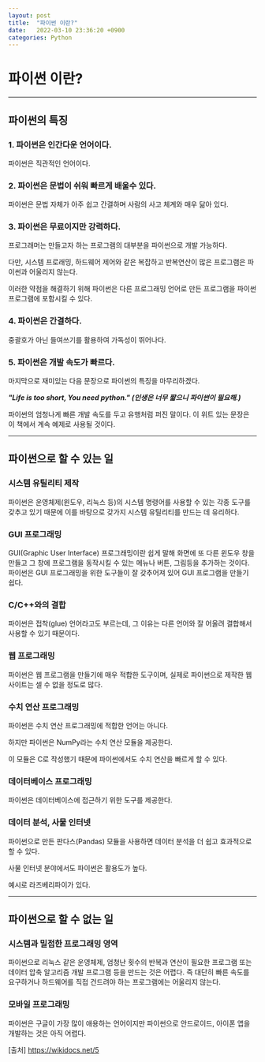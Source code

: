 ```yaml
---
layout: post
title:  "파이썬 이란?"
date:   2022-03-10 23:36:20 +0900
categories: Python
---
```

# 파이썬 이란?

---

## 파이썬의 특징

### 1. 파이썬은 인간다운 언어이다.

파이썬은 직관적인 언어이다.

### 2. 파이썬은 문법이 쉬워 빠르게 배울수 있다.

파이썬은 문법 자체가 아주 쉽고 간결하며 사람의 사고 체계와 매우 닮아 있다.

### 3. 파이썬은 무료이지만 강력하다.

프로그래머는 만들고자 하는 프로그램의 대부분을 파이썬으로 개발 가능하다.

다만, 시스템 프로래밍, 하드웨어 제어와 같은 복잡하고 반복연산이 많은 프로그램은 파이썬과 어울리지 않는다. 

이러한 약점을 해결하기 위해 파이썬은 다른 프로그래밍 언어로 만든 프로그램을 파이썬 프로그램에 포함시킬 수 있다.

### 4. 파이썬은 간결하다.

중괄호가 아닌 들여쓰기를 활용하여 가독성이 뛰어나다.

### 5. 파이썬은 개발 속도가 빠르다.

마지막으로 재미있는 다음 문장으로 파이썬의 특징을 마무리하겠다.

***"Life is too short, You need python." (인생은 너무 짧으니 파이썬이 필요해.)***

파이썬의 엄청나게 빠른 개발 속도를 두고 유행처럼 퍼진 말이다. 이 위트 있는 문장은 이 책에서 계속 예제로 사용될 것이다.

---

## 파이썬으로 할 수 있는 일

### 시스템 유틸리티 제작

파이썬은 운영체제(윈도우, 리눅스 등)의 시스템 명령어를 사용할 수 있는 각종 도구를 갖추고 있기 때문에 이를 바탕으로 갖가지 시스템 유틸리티를 만드는 데 유리하다.

### GUI 프로그래밍

GUI(Graphic User Interface) 프로그래밍이란 쉽게 말해 화면에 또 다른 윈도우 창을 만들고 그 창에 프로그램을 동작시킬 수 있는 메뉴나 버튼, 그림등을 추가하는 것이다. 파이썬은 GUI 프로그래밍을 위한 도구들이 잘 갖추어져 있어 GUI 프로그램을 만들기 쉽다.

### C/C++와의 결합

파이썬은 접착(glue) 언어라고도 부르는데, 그 이유는 다른 언어와 잘 어울려 결합해서 사용할 수 있기 때문이다.

### 웹 프로그래밍

파이썬은 웹 프로그램을 만들기에 매우 적합한 도구이며, 실제로 파이썬으로 제작한 웹 사이트는 셀 수 없을 정도로 많다.

### 수치 연산 프로그래밍

파이썬은 수치 연산 프로그래밍에 적합한 언어는 아니다.

하지만 파이썬은 NumPy라는 수치 연산 모듈을 제공한다. 

이 모듈은 C로 작성했기 때문에 파이썬에서도 수치 연산을 빠르게 할 수 있다.

### 데이터베이스 프로그래밍

파이썬은 데이터베이스에 접근하기 위한 도구를 제공한다.

### 데이터 분석, 사물 인터넷

파이썬으로 만든 판다스(Pandas) 모듈을 사용하면 데이터 분석을 더 쉽고 효과적으로 할 수 있다.

사물 인터넷 분야에서도 파이썬은 활용도가 높다.

예시로 라즈베리파이가 있다.

---

## 파이썬으로 할 수 없는 일

### 시스템과 밀접한 프로그래밍 영역

파이썬으로 리눅스 같은 운영체제, 엄청난 횟수의 반복과 연산이 필요한 프로그램 또는 데이터 압축 알고리즘 개발 프로그램 등을 만드는 것은 어렵다. 즉 대단히 빠른 속도를 요구하거나 하드웨어를 직접 건드려야 하는 프로그램에는 어울리지 않는다.

### 모바일 프로그래밍

파이썬은 구글이 가장 많이 애용하는 언어이지만 파이썬으로 안드로이드, 아이폰 앱을 개발하는 것은 아직 어렵다.

[출처]
<https://wikidocs.net/5>